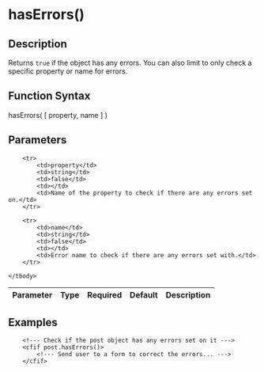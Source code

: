 # hasErrors()

## Description
Returns `true` if the object has any errors. You can also limit to only check a specific property or name for errors.

## Function Syntax
hasErrors( [ property, name ] )


## Parameters
<table>
	<thead>
		<tr>
			<th>Parameter</th>
			<th>Type</th>
			<th>Required</th>
			<th>Default</th>
			<th>Description</th>
		</tr>
	</thead>
	<tbody>
		
		<tr>
			<td>property</td>
			<td>string</td>
			<td>false</td>
			<td></td>
			<td>Name of the property to check if there are any errors set on.</td>
		</tr>
		
		<tr>
			<td>name</td>
			<td>string</td>
			<td>false</td>
			<td></td>
			<td>Error name to check if there are any errors set with.</td>
		</tr>
		
	</tbody>
</table>


## Examples
	
		<!--- Check if the post object has any errors set on it --->
		<cfif post.hasErrors()>
			<!--- Send user to a form to correct the errors... --->
		</cfif>
